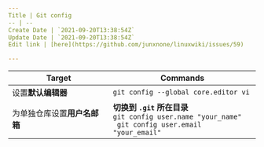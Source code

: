 ```yaml
---
Title | Git config
-- | --
Create Date | `2021-09-20T13:38:54Z`
Update Date | `2021-09-20T13:38:54Z`
Edit link | [here](https://github.com/junxnone/linuxwiki/issues/59)

---
```


Target | Commands
-- | --
设置**默认编辑器** | `git config --global core.editor vi`
为单独仓库设置**用户名邮箱** |  **切换到 `.git` 所在目录** <br>`git config user.name "your_name"`<br>` git config user.email "your_email"`



